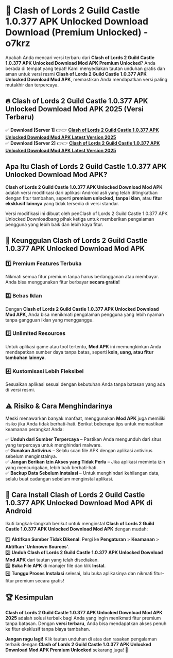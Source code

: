 # 🎯 Clash of Lords 2 Guild Castle 1.0.377 APK Unlocked Download  Download (Premium Unlocked) -  o7krz

Apakah Anda mencari versi terbaru dari **Clash of Lords 2 Guild Castle 1.0.377 APK Unlocked Download Mod APK Premium Unlocked**? Anda berada di tempat yang tepat! Kami menyediakan tautan unduhan gratis dan aman untuk versi resmi **Clash of Lords 2 Guild Castle 1.0.377 APK Unlocked Download Mod APK**, memastikan Anda mendapatkan versi paling mutakhir dan terpercaya.

## 🔥 Clash of Lords 2 Guild Castle 1.0.377 APK Unlocked Download Mod APK 2025 (Versi Terbaru)

✅ **Download [Server 1]** 👉👉 [**Clash of Lords 2 Guild Castle 1.0.377 APK Unlocked Download Mod APK Latest Version 2025**](https://momento.my/?title=Clash_of_Lords_2_Guild_Castle_1.0.377_APK_Unlocked_Download)  
✅ **Download [Server 2]** 👉👉 [**Clash of Lords 2 Guild Castle 1.0.377 APK Unlocked Download Mod APK Latest Version 2025**](https://momento.my/?title=Clash_of_Lords_2_Guild_Castle_1.0.377_APK_Unlocked_Download)  

## Apa Itu Clash of Lords 2 Guild Castle 1.0.377 APK Unlocked Download Mod APK?

**Clash of Lords 2 Guild Castle 1.0.377 APK Unlocked Download Mod APK** adalah versi modifikasi dari aplikasi Android asli yang telah ditingkatkan dengan fitur tambahan, seperti **premium unlocked**, **tanpa iklan**, atau **fitur eksklusif lainnya** yang tidak tersedia di versi standar.

Versi modifikasi ini dibuat oleh penClash of Lords 2 Guild Castle 1.0.377 APK Unlocked Downloadbang pihak ketiga untuk memberikan pengalaman pengguna yang lebih baik dan lebih kaya fitur.

## 🎯 Keunggulan Clash of Lords 2 Guild Castle 1.0.377 APK Unlocked Download Mod APK

### 1️⃣ Premium Features Terbuka
Nikmati semua fitur premium tanpa harus berlangganan atau membayar. Anda bisa menggunakan fitur berbayar **secara gratis!**

### 2️⃣ Bebas Iklan
Dengan **Clash of Lords 2 Guild Castle 1.0.377 APK Unlocked Download Mod APK**, Anda bisa menikmati pengalaman pengguna yang lebih nyaman tanpa gangguan iklan yang mengganggu.

### 3️⃣ Unlimited Resources
Untuk aplikasi game atau tool tertentu, **Mod APK** ini memungkinkan Anda mendapatkan sumber daya tanpa batas, seperti **koin, uang, atau fitur tambahan lainnya**.

### 4️⃣ Kustomisasi Lebih Fleksibel
Sesuaikan aplikasi sesuai dengan kebutuhan Anda tanpa batasan yang ada di versi resmi.

## ⚠️ Risiko & Cara Menghindarinya

Meski menawarkan banyak manfaat, menggunakan **Mod APK** juga memiliki risiko jika Anda tidak berhati-hati. Berikut beberapa tips untuk memastikan keamanan perangkat Anda:

✅ **Unduh dari Sumber Terpercaya** – Pastikan Anda mengunduh dari situs yang terpercaya untuk menghindari malware.  
✅ **Gunakan Antivirus** – Selalu scan file APK dengan aplikasi antivirus sebelum menginstalnya.  
✅ **Jangan Berikan Izin Akses yang Tidak Perlu** – Jika aplikasi meminta izin yang mencurigakan, lebih baik berhati-hati.  
✅ **Backup Data Sebelum Instalasi** – Untuk menghindari kehilangan data, selalu buat cadangan sebelum menginstal aplikasi.

## 📌 Cara Install Clash of Lords 2 Guild Castle 1.0.377 APK Unlocked Download Mod APK di Android

Ikuti langkah-langkah berikut untuk menginstal **Clash of Lords 2 Guild Castle 1.0.377 APK Unlocked Download Mod APK** dengan mudah:

1️⃣ **Aktifkan Sumber Tidak Dikenal**: Pergi ke **Pengaturan** > **Keamanan** > **Aktifkan 'Unknown Sources'**.  
2️⃣ **Unduh Clash of Lords 2 Guild Castle 1.0.377 APK Unlocked Download Mod APK** dari tautan yang telah disediakan.  
3️⃣ **Buka File APK** di manajer file dan klik **Instal**.  
4️⃣ **Tunggu Proses Instalasi** selesai, lalu buka aplikasinya dan nikmati fitur-fitur premium secara gratis!

## 🏆 Kesimpulan

**Clash of Lords 2 Guild Castle 1.0.377 APK Unlocked Download Mod APK 2025** adalah solusi terbaik bagi Anda yang ingin menikmati fitur premium tanpa batasan. Dengan **versi terbaru**, Anda bisa mendapatkan akses penuh ke fitur eksklusif tanpa biaya tambahan.

**Jangan ragu lagi!** Klik tautan unduhan di atas dan rasakan pengalaman terbaik dengan **Clash of Lords 2 Guild Castle 1.0.377 APK Unlocked Download Mod APK Premium Unlocked** sekarang juga! 🚀
